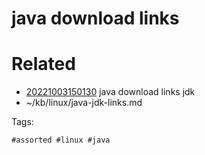 # java download links

# Related

- [20221003150130](/zet/20221003150130/README.md) java download links jdk
- ~/kb/linux/java-jdk-links.md

Tags:

    #assorted #linux #java
